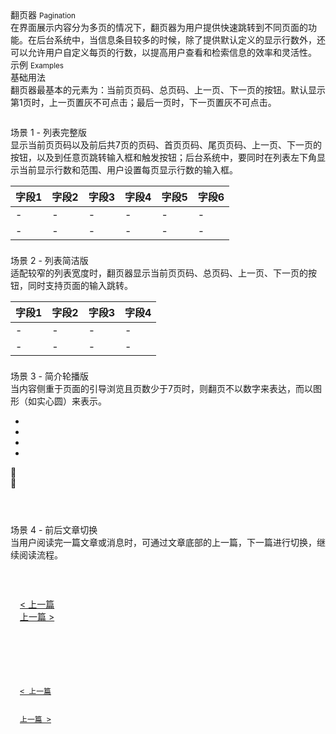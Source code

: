 <div class="mb40">
    <div class="fontsize-20">翻页器 <small>Pagination</small></div>
    <div class="color-999 mt4">在界面展示内容分为多页的情况下，翻页器为用户提供快速跳转到不同页面的功能。在后台系统中，当信息条目较多的时候，除了提供默认定义的显示行数外，还可以允许用户自定义每页的行数，以提高用户查看和检索信息的效率和灵活性。</div>
</div>

<div class="fontsize-16 mb10">示例 <small>Examples</small></div>

<div class="example">
    <div class="content">
        <div class="content-header">
            <div>基础用法</div>
            <div class="color-999 mt6">翻页器最基本的元素为：当前页页码、总页码、上一页、下一页的按钮。默认显示第1页时，上一页置灰不可点击；最后一页时，下一页置灰不可点击。 </div>
        </div>
        <div class="content-body">
            <div bx-name="components/pagination" data-total="100" data-cursor="1" data-limit="9" data-simplify="true"></div>    
        </div>
        <pre><code class="hljs html"></code></pre>
    </div>
</div>

<div class="example">
    <div class="content">
        <div class="content-header">
            <div>场景 1 - 列表完整版</div>
            <div class="color-999 mt6">显示当前页页码以及前后共7页的页码、首页页码、尾页页码、上一页、下一页的按钮，以及到任意页跳转输入框和触发按钮；后台系统中，要同时在列表左下角显示当前显示行数和范围、用户设置每页显示行数的输入框。</div>
        </div>
        <div class="content-body">
            <table class="table table-hover table-pagination">
                <thead>
                    <tr><th>字段1</th><th>字段2</th><th>字段3</th><th>字段4</th><th>字段5</th><th>字段6</th></tr>
                </thead>
                <tbody>
                    <tr><td>-</td><td>-</td><td>-</td><td>-</td><td>-</td><td>-</td></tr>
                    <tr><td>-</td><td>-</td><td>-</td><td>-</td><td>-</td><td>-</td></tr>
                </tbody>
                <tfoot>
                    <tr>
                        <td colspan="5">
                            <div bx-name="components/pagination" data-total="100" data-cursor="1" data-limit="9"></div>             
                        </td>
                    </tr>
                </tfoot>
            </table>
        </div>
    </div>
</div>

<div class="example">
    <div class="content">
        <div class="content-header">
            <div>场景 2 - 列表简洁版</div>
            <div class="color-999 mt6">适配较窄的列表宽度时，翻页器显示当前页页码、总页码、上一页、下一页的按钮，同时支持页面的输入跳转。</div>
        </div>
        <div class="content-body">
            <table class="table table-hover table-pagination table-pagination">
                <thead>
                    <tr><th>字段1</th><th>字段2</th><th>字段3</th><th>字段4</th></tr>
                </thead>
                <tbody>
                    <tr><td>-</td><td>-</td><td>-</td><td>-</td></tr>
                    <tr><td>-</td><td>-</td><td>-</td><td>-</td></tr>
                </tbody>
                <tfoot>
                    <tr>
                        <td colspan="5">
                            <div bx-name="components/pagination" data-total="100" data-cursor="1" data-limit="9" data-simplify="true"></div>             
                        </td>
                    </tr>
                </tfoot>
            </table>
        </div>
    </div>
</div>

<div class="example">
    <div class="content">
        <div class="content-header">
            <div>场景 3 - 简介轮播版</div>
            <div class="color-999 mt6">当内容侧重于页面的引导浏览且页数少于7页时，则翻页不以数字来表达，而以图形（如实心圆）来表示。</div>
        </div>
        <div class="content-body">
            <div class="example-slider">
                <div class="items">
                    <div class="item"></div>
                </div>
                <ul class="navigator"><li class="active"></li><li></li><li></li><li></li></ul>
                <div class="arrows">
                    <div class="left"><span class="brixfont">&#xe62f;</span></div>
                    <div class="right"><span class="brixfont">&#xe630;</span></div>
                </div>
            </div>
        </div>
    </div>
    <pre><code class="hljs html">
    </code></pre>
</div>

<div class="example">
    <div class="content">
        <div class="content-header">
            <div>场景 4 - 前后文章切换</div>
            <div class="color-999 mt6">当用户阅读完一篇文章或消息时，可通过文章底部的上一篇，下一篇进行切换，继续阅读流程。</div>
        </div>
        <div class="content-body">
            <div style="padding: 15px;">
                <p class="flat-text small"></p>
                <p class="flat-text full-width mt10"></p>
                <p class="flat-text full-width mt10"></p>
                <p class="flat-text full-width mt10"></p>
            </div>
            <div class="clearfix" style="padding: 15px;">
                <div class="pull-left"><a href="javascript:;">< 上一篇</a></div>
                <div class="pull-right"><a href="javascript:;">上一篇 ></a></div>
            </div>
        </div>
    </div>
    <pre><code class="hljs html">
        <div class="clearfix" style="padding: 15px;">
            <div class="pull-left"><a href="javascript:;">< 上一篇</a></div>
            <div class="pull-right"><a href="javascript:;">上一篇 ></a></div>
        </div>
    </code></pre>
</div>
